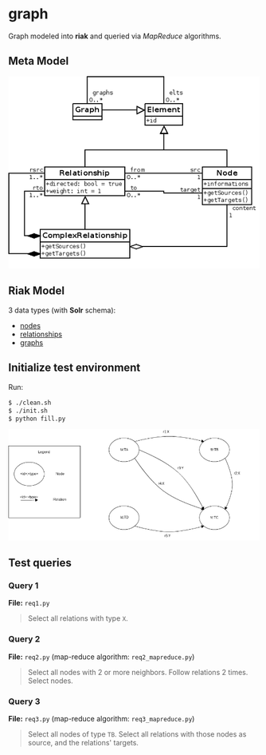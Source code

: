 # graph

Graph modeled into **riak** and queried via *MapReduce* algorithms.

## Meta Model

![Graph Meta Model](metamodel.png)

## Riak Model

3 data types (with **Solr** schema):

 - [nodes](node.xml)
 - [relationships](relationship.xml)
 - [graphs](graph.xml)

## Initialize test environment

Run:

    $ ./clean.sh
    $ ./init.sh
    $ python fill.py

![Initialized graph](graph.png)

## Test queries

### Query 1

**File:** ``req1.py``

> Select all relations with type ``X``.

### Query 2

**File:** ``req2.py`` (map-reduce algorithm: ``req2_mapreduce.py``)

> Select all nodes with 2 or more neighbors.
> Follow relations 2 times.
> Select nodes.

### Query 3

**File:** ``req3.py`` (map-reduce algorithm: ``req3_mapreduce.py``)

> Select all nodes of type ``TB``.
> Select all relations with those nodes as source, and the relations' targets.
